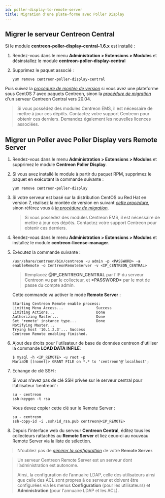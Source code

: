 ```yaml
---
id: poller-display-to-remote-server
title: Migration d'une plate-forme avec Poller Display
---
```


## Migrer le serveur Centreon Central

Si le module **centreon-poller-display-central-1.6.x** est installé :

1. Rendez-vous dans le menu **Administration > Extensions > Modules** et
désinstallez le module **centreon-poller-display-central**

2. Supprimez le paquet associé :

    ```shell
    yum remove centreon-poller-display-central
    ```

Puis suivez la *[procédure de montée de version](../upgrade/upgrade-from-3-4.html)*
si vous avez une plateforme sous CentOS 7 avec paquets Centreon, sinon la
*[procédure de migration](../migrate/migrate-from-3-4.html)* d'un serveur Centreon
Central vers 20.04.

> Si vous possédez des modules Centreon EMS, il est nécessaire de mettre à jour
> ces dépôts. Contactez votre support Centreon pour obtenir ces derniers. Demandez
> également les nouvelles licences associées.

## Migrer un Poller avec Poller Display vers Remote Server

1. Rendez-vous dans le menu **Administration > Extensions > Modules** et
supprimez le module **Centreon Poller Display**.

2. Si vous avez installé le module à partir du paquet RPM, supprimez le paquet
en exécutant la commande suivante :

    ```shell
    yum remove centreon-poller-display
    ```

3. Si votre serveur est basé sur la distribution CentOS ou Red Hat en version
7, réalisez la montée de version en suivant *[cette procédure](../upgrade/upgrade-from-3-4.html)*,
sinon référez vous à *[la procédure de migration](../migrate/migrate-from-3-4.html)*.

    > Si vous possédez des modules Centreon EMS, il est nécessaire de mettre à jour
    > ces dépôts. Contactez votre support Centreon pour obtenir ces derniers.

4. Rendez-vous dans le menu **Administration > Extensions > Modules** et
installez le module **centreon-license-manager**.

5. Exécutez la commande suivante :

    ```shell
    /usr/share/centreon/bin/centreon -u admin -p <PASSWORD> -a enableRemote -o CentreonRemoteServer -v <IP_CENTREON_CENTRAL>
    ```

    > Remplacez **@IP\_CENTREON\_CENTRAL** par l'IP du serveur Centreon vu par le
    > collecteur, et **\<PASSWORD\>** par le mot de passe du compte admin.

    Cette commande va activer le mode **Remote Server** :

    ```shell
    Starting Centreon Remote enable process:
    Limiting Menu Access...               Success
    Limiting Actions...                   Done
    Authorizing Master...                 Done
    Set 'remote' instance type...         Done
    Notifying Master...
    Trying host '10.1.2.3'... Success
    Centreon Remote enabling finished.
    ```

6. Ajout des droits pour l'utilsateur de base de données centreon d'utiliser la
commande **LOAD DATA INFILE**:

    ```shell
    $ mysql -h <IP_REMOTE> -u root -p
    MariaDB [(none)]> GRANT FILE on *.* to 'centreon'@'localhost';
    ```

7. Echange de clé SSH :

    Si vous n’avez pas de clé SSH privée sur le serveur central pour l’utilisateur
    ‘centreon’ :

    ```shell
    su - centreon
    ssh-keygen -t rsa
    ```

    Vous devez copier cette clé sur le Remote Server :

    ```shell
    su - centreon
    ssh-copy-id -i .ssh/id_rsa.pub centreon@<IP_REMOTE>
    ```

8. Depuis l'interface web du serveur **Centreon Central**, éditez
tous les collecteurs rattachés au **Remote Server** et liez ceux-ci au
nouveau Remote Server via la liste de sélection.

> N'oubliez pas de *[générer la configuration](../monitoring/monitoring-servers/deploying-a-configuration.html)* de votre
> **Remote Server**.

> Un serveur Centreon Remote Server est un serveur dont l’administration est
> autonome.
>
> Ainsi, la configuration de l’annuaire LDAP, celle des utilisateurs
> ainsi que celle des ACL sont propres à ce serveur et doivent être configurées
> via les menus **Configuration** (pour les utilisateurs) et **Administration**
> (pour l'annuaire LDAP et les ACL).
